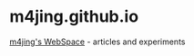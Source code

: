 # m4jing.github.io

<a href="http://" target="__blank">m4jing's WebSpace</a> - articles and experiments
